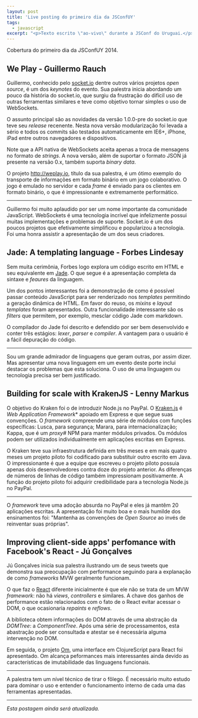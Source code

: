 ```yaml
---
layout: post
title: 'Live posting do primeiro dia da JSConfUY'
tags:
  - javascript
excerpt: "<p>Texto escrito \"ao-vivo\" durante a JSConf do Uruguai.</p>"
---
```


Cobertura do primeiro dia da JSConfUY 2014.

## We Play - Guillermo Rauch

Guillermo, conhecido pelo [socket.io](http://socket.io) dentre outros vários projetos *open source*, é um dos *keynotes* do evento. Sua palestra inicia abordando um pouco da história do socket.io, que surgiu da frustração do difícil uso de outras ferramentas similares e teve como objetivo tornar simples o uso de WebSockets.

O assunto principal são as novidades da versão 1.0.0-pre do socket.io que teve seu *release* recenente. Nesta nova versão modularização foi levada a sério e todos os commits são testados automaticamente em IE6+, iPhone, iPad entre outros navegadores e dispositivos.

Note que a API nativa de WebSockets aceita apenas a troca de mensagens no formato de *strings*. A nova versão, além de suportar o formato JSON já presente na versão 0.x, também suporta *binary data*.

O projeto http://weplay.io, título da sua palestra, é um ótimo exemplo do transporte de informações em formato binário em um jogo colaborativo. O jogo é emulado no servidor e cada *frame* é enviado para os clientes em formato binário, o que é impressionante e extremamente performático.

-------

Guillermo foi muito aplaudido por ser um nome importante da comunidade JavaScript. WebSockets é uma tecnologia incrível que infelizmente possui muitas implementações e problemas de suporte. Socket.io é um dos poucos projetos que efetivamente simplificou e popularizou a tecnologia. Foi uma honra assistir a apresentação de um dos seus criadores.


## Jade: A templating language - Forbes Lindesay

Sem muita cerimônia, Forbes logo explora um código escrito em HTML e seu equivalente em [Jade](http://jade-lang.com). O que segue é a apresentação completa da sintaxe e *feaures* da linguagem.

Um dos pontos interessantes foi a demonstração de como é possível passar conteúdo JavaScript para ser renderizado nos *templates* permitindo a geração dinâmica de HTML. Em favor do reuso, os *mixins* e *layout templates* foram apresentados. Outra funcionalidade interessante são os *filters* que permitem, por exemplo, mesclar código Jade com markdown.

O compilador do Jade foi descrito e defendido por ser bem desenvolvido e conter três estágios: *lexer*, *parser* e *compiler*. A vantagem para o usuário é a fácil depuração do código.

-------

Sou um grande admirador de linguagens que geram outras, por assim dizer. Mas apresentar uma nova linguagem em um evento deste porte inclui destacar os problemas que esta soluciona. O uso de uma linguagem ou tecnologia precisa ser bem justificado.


## Building for scale with KrakenJS - Lenny Markus

O objetivo do Kraken foi o de introduzir Node.js no PayPal. O [Kraken.js](http://krakenjs.com) é *Web Application Framework** apoiado em Express e que segue suas convenções. O *framework* compreende uma série de módulos com funções específicas: Lusca, para segurança; Marara, para internacionalização; Kappa, que é um *proxy#* NPM para manter módulos privados. Os módulos podem ser utilizados individualmente em aplicações escritas em Express.

O Kraken teve sua infraestrutura definida em três meses e em mais quatro meses um projeto piloto foi codificado para substituir outro escrito em Java. O impressionante é que a equipe que escreveu o projeto piloto possuia apenas dois desenvolvedores contra doze do projeto anterior. As diferenças de números de linhas de código também impressionam positivamente. A função do projeto piloto foi adquirir credibilidade para a tecnologia Node.js no PayPal.

------

O *framework* teve uma adoção absurda no PayPal e eles já mantêm 20 aplicações escritas. A apresentação foi muito boa e o mais humilde dos ensinamentos foi: "Mantenha as convenções de *Open Source* ao invés de reinventar suas próprias".


## Improving client-side apps' perfomance with Facebook's React - Jú Gonçalves

Jú Gonçalves inicia sua palestra ilustrando um de seus tweets que demonstra sua preocupação com performance seguindo para a explanação de como *frameworks* MVW geralmente funcionam.

O que faz o [React](http://facebook.github.io/react) diferente inicialmente é que ele não se trata de um MVW *framework*: não há *views*, *controllers* e similares. A chave dos ganhos de performance estão relacionados com o fato de o React evitar acessar o DOM, o que ocasionaria *repaints* e *reflows*.

A biblioteca obtem informações do DOM através de uma abstração da *DOMTree*: a *ComponentTree*. Após uma série de processamentos, esta abastração pode ser consultada e atestar se é necessária alguma intervenção no DOM.

Em seguida, o projeto [Om](https://github.com/swannodette/om), uma interface em ClojureScript para React foi apresentado. Om alcança peformances mais interessantes ainda devido as características de imutabilidade das linguagens funcionais.

---------

A palestra tem um nível técnico de tirar o fôlego. É necessário muito estudo para dominar o uso e entender o funcionamento interno de cada uma das ferramentas apresentadas.



-------

*Esta postagem ainda será atualizada.*

